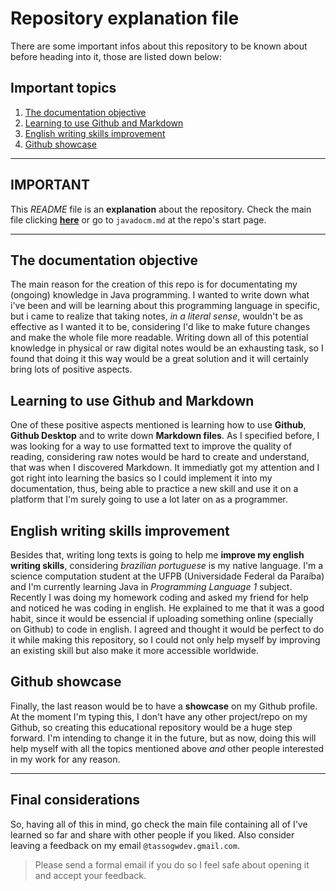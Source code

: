 # Repository explanation file

There are some important infos about this repository to be known about before heading into it, those are listed down below:  

## Important topics
1. [The documentation objective](#the-documentation-objective)
1. [Learning to use Github and Markdown](#learning-to-use-github-and-markdown)
1. [English writing skills improvement](#english-writing-skills-improvement)
1. [Github showcase](#github-showcase)

---

## IMPORTANT
This _README_ file is an **explanation** about the repository. Check the main file clicking [**here**](javadocm.md) or go to `javadocm.md` at the repo's start page.  

---

## The documentation objective
The main reason for the creation of this repo is for documentating my (ongoing) knowledge in Java programming. I wanted to write down what i've been and will be learning about this programming language in specific, but i came to realize that taking notes, _in a literal sense_, wouldn't be as effective as I wanted it to be, considering I'd like to make future changes and make the whole file more readable. Writing down all of this potential knowledge in physical or raw digital notes would be an exhausting task, so I found that doing it this way would be a great solution and it will certainly bring lots of positive aspects.   

## Learning to use Github and Markdown
One of these positive aspects mentioned is learning how to use **Github**, **Github Desktop** and to write down **Markdown files**. As I specified before, I was looking for a way to use formatted text to improve the quality of reading, considering raw notes would be hard to create and understand, that was when I discovered Markdown. It immediatly got my attention and I got right into learning the basics so I could implement it into my documentation, thus, being able to practice a new skill and use it on a platform that I'm surely going to use a lot later on as a programmer.

## English writing skills improvement
Besides that, writing long texts is going to help me **improve my english writing skills**, considering _brazilian portuguese_ is my native language. I'm a science computation student at the UFPB (Universidade Federal da Paraíba) and I'm currently learning Java in _Programming Language 1_ subject. Recently I was doing my homework coding and asked my friend for help and noticed he was coding in english. He explained to me that it was a good habit, since it would be essencial if uploading something online (specially on Github) to code in english. I agreed and thought it would be perfect to do it while making this repository, so I could not only help myself by improving an existing skill but also make it more accessible worldwide. 

## Github showcase
Finally, the last reason would be to have a **showcase** on my Github profile. At the moment I'm typing this, I don't have any other project/repo on my Github, so creating this educational repository would be a huge step forward. I'm intending to change it in the future, but as now, doing this will help myself with all the topics mentioned above _and_ other people interested in my work for any reason.  

---

## Final considerations
So, having all of this in mind, go check the main file containing all of I've learned so far and share with other people if you liked. Also consider leaving a feedback on my email `@tassogwdev.gmail.com`.  

> Please send a formal email if you do so I feel safe about opening it and accept your feedback.
